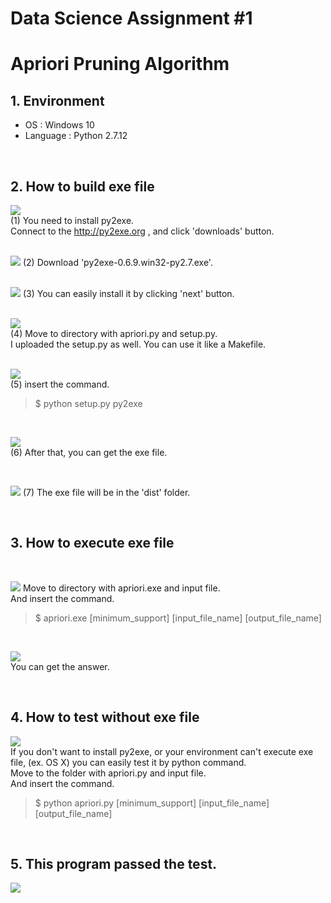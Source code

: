# Data Science Assignment #1  
# Apriori Pruning Algorithm

## 1. Environment
* OS : Windows 10
* Language : Python 2.7.12  
<br>  

## 2. How to build exe file

![](pic/01.jpg)  
(1) You need to install py2exe.  
Connect to the http://py2exe.org , and click 'downloads' button.  
<br>    
  
![](pic/02.jpg)
(2) Download 'py2exe-0.6.9.win32-py2.7.exe'.  
<br>  
  
![](pic/03.jpg)
(3) You can easily install it by clicking 'next' button.  
<br>    
  
![](pic/04.jpg)  
(4) Move to directory with apriori.py and setup.py.  
I uploaded the setup.py as well. You can use it like a Makefile.  
<br>    
  
![](pic/05.jpg)  
(5) insert the command.  
  
> $ python setup.py py2exe  
  
<br>

![](pic/06.jpg)  
(6) After that, you can get the exe file.

<br>    
  
![](pic/07.jpg)
(7) The exe file will be in the 'dist' folder.

<br>    
  
## 3. How to execute exe file

<br>

![](pic/08.jpg)
Move to directory with apriori.exe and input file.  
And insert the command.
  
> $ apriori.exe [minimum\_support] [input\_file\_name] [output\_file\_name]  
  
<br>

![](pic/09.jpg)  
You can get the answer.  

<br>    
  
## 4. How to test without exe file  
  
![](pic/10.jpg)  
If you don't want to install py2exe, or your environment can't execute exe file, (ex. OS X) you can easily test it by python command.  
Move to the folder with apriori.py and input file.  
And insert the command.  
  
> $ python apriori.py [minimum\_support] [input\_file\_name] [output\_file\_name]  

<br>    
  
## 5. This program passed the test.
  
![](pic/11.jpg)  

